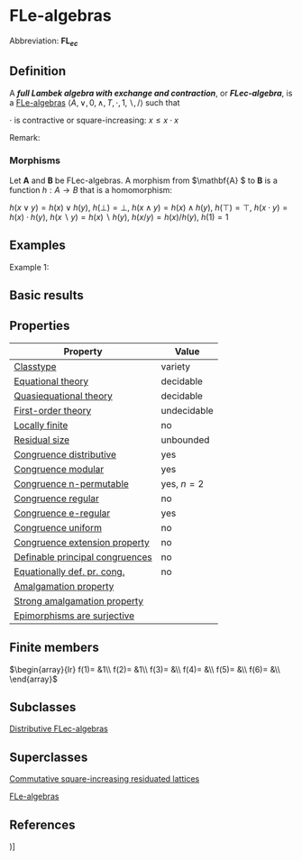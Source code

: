 # FLe-algebras

Abbreviation: **FL$_{ec}$**
## Definition
A ***full Lambek algebra with exchange and contraction***, or ***FLec-algebra***, is a [FLe-algebras](fle-algebras.md) 
$\langle A, \vee, 0, \wedge, T, \cdot, 1, \backslash, /\rangle$ such that


$\cdot$ is contractive or square-increasing:  $x\le x\cdot x$


Remark: 

### Morphisms
Let $\mathbf{A}$ and $\mathbf{B}$ be FLec-algebras. A morphism from $\mathbf{A}
$ to $\mathbf{B}$ is a function $h:A\rightarrow B$ that is a homomorphism: 

$h(x\vee y)=h(x)\vee h(y)$, $h(\bot )=\bot$, $h(x\wedge y)=h(x)\wedge h(y)$, $h(\top )=\top$, 
$h(x\cdot y)=h(x)\cdot h(y)$, $h(x\backslash y)=h(x)\backslash h(y)$, $h(x/y)=h(x)/h(y)$, $h(1)=1$

## Examples
Example 1: 

## Basic results

## Properties


|Property|Value|
|---|---|
|[Classtype](classtype.md)  |variety |
|[Equational theory](equational_theory.md)  |decidable |
|[Quasiequational theory](quasiequational_theory.md)  |decidable |
|[First-order theory](first-order_theory.md)  |undecidable |
|[Locally finite](locally_finite.md)  |no |
|[Residual size](residual_size.md)  |unbounded |
|[Congruence distributive](congruence_distributive.md)  |yes |
|[Congruence modular](congruence_modular.md)  |yes |
|[Congruence n-permutable](congruence_n-permutable.md)  |yes, $n=2$ |
|[Congruence regular](congruence_regular.md)  |no |
|[Congruence e-regular](congruence_e-regular.md)  |yes |
|[Congruence uniform](congruence_uniform.md)  |no |
|[Congruence extension property](congruence_extension_property.md)  |no |
|[Definable principal congruences](definable_principal_congruences.md)  |no |
|[Equationally def. pr. cong.](equationally_def._pr._cong..md)  |no |
|[Amalgamation property](amalgamation_property.md)  | |
|[Strong amalgamation property](strong_amalgamation_property.md)  | |
|[Epimorphisms are surjective](epimorphisms_are_surjective.md)  | |
## Finite members

$\begin{array}{lr}
f(1)= &1\\
f(2)= &1\\
f(3)= &\\
f(4)= &\\
f(5)= &\\
f(6)= &\\
\end{array}$

## Subclasses
[Distributive FLec-algebras](distributive_flec-algebras.md) 

## Superclasses
[Commutative square-increasing residuated lattices](commutative_square-increasing_residuated_lattices.md) 

[FLe-algebras](fle-algebras.md) 


## References


)]